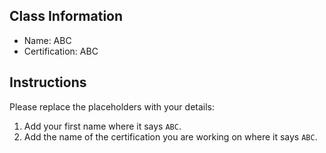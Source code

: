 ## Class Information

- Name: ABC
- Certification: ABC

## Instructions

Please replace the placeholders with your details:

1. Add your first name where it says `ABC`.
2. Add the name of the certification you are working on where it says `ABC`.
